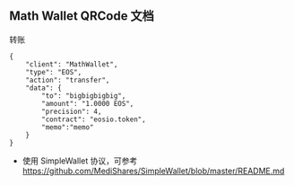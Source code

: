 ## Math Wallet QRCode 文档

转账
~~~
{
    "client": "MathWallet",
    "type": "EOS",
    "action": "transfer",
    "data": {
        "to": "bigbigbigbig",
        "amount": "1.0000 EOS",
        "precision": 4,
        "contract": "eosio.token",
        "memo":"memo"
    }
}
~~~

* 使用 SimpleWallet 协议，可参考 https://github.com/MediShares/SimpleWallet/blob/master/README.md
